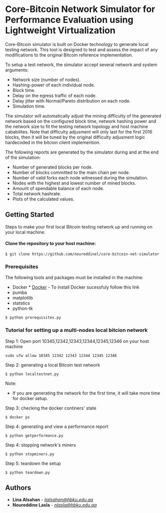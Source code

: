 # Core-Bitcoin Network Simulator for Performance Evaluation using Lightweight Virtualization

Core-Bitcoin simulator is built on Docker technology to generate local testing network. This tool is designed to test and assess the impact of any modifications to the original Bitcoin reference implementation. 

To setup a test network, the simulator accept several network and system arguments: 

- Network size (number of nodes).
- Hashing-power of each individual node.
- Block time.
- Delay on the egress traffic of each node.
- Delay jitter with Normal/Pareto distribution on each node.
- Simulation time.

The simulator will automatically adjust the mining difficulty of the generated network based on the configured block time, network hashing power and the network size to fit the testing  network topology and host machine cababilites. Note that difficulty adjusment will only last for the first 2016 blocks, then it will be tuned by the original difficulty adjusment logic hardecoded in the bitcion client implemention.  


The following reports are generated by the simulator during and at the end of the simulation:

- Number of generated blocks per node. 
- Number of blocks committed to the main chain per  node.
- Number of valid forks each node witnessed during the simulation.  
- Nodes with the highest and lowest number of mined blocks.
- Amount of spendable balance of each node. 
- Total network hashrate. 
- Plots of the calculated values.  


## Getting Started

Steps to make your first local Bitcoin testing network up and running on your local machine.

#### Clone the repository to your host machine:

```
$ git clone https://github.com/noureddinel/core-bitcoin-net-simulator
```

### Prerequisites

The following tools and packages must be installed in the machine:


- Docker * [Docker](https://phoenixnap.com/kb/how-to-install-docker-on-ubuntu-18-04) - To install Docker sucessfuly follow this link
- pumba
- matplotlib
- statstics
- python-tk

```
$ python prerequisites.py 
```

### Tutorial for setting up a multi-nodes local bitcion network  

Step 1: Open port 10345,12342,12343,12344,12345,12346 on your host machine

```
sudo ufw allow 10345 12342 12343 12344 12345 12346
```

Step 2: generating a local Bitcoin test network

```
$ python localtestnet.py
```

Note:
- If you are generating the network for the first time, it will take more time for docker setup.


Step 3: checking the docker continers' state

```
$ docker ps
```

Step 4: generating and view a performance report

```
$ python getperformance.py
```

Step 4: stopping network's miners

```
$ python stopminers.py

```

Step 5: teardown the setup 

```
$ python teardown.py
```

## Authors

* **Lina Alsahan** - *lialsahan@hbku.edu.qa* 
* **Noureddine Lasla** - *nlasla@hbku.edu.qa* 

